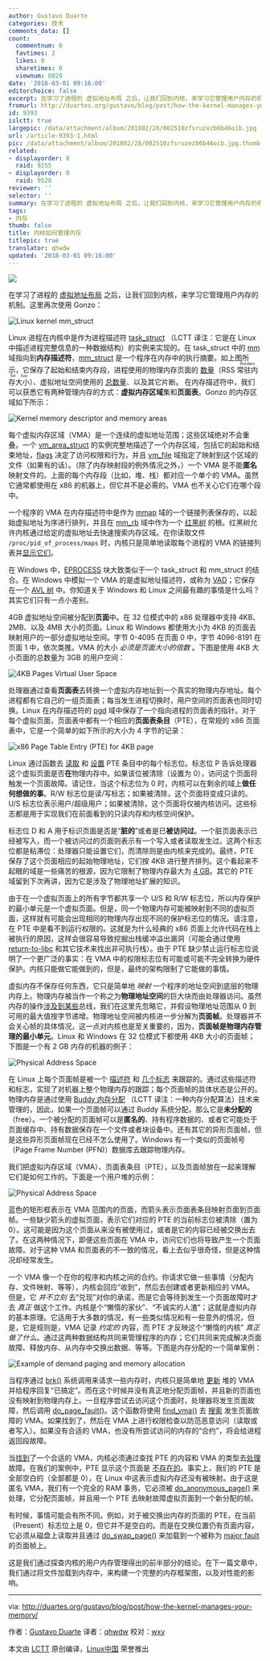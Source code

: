 ```yaml
---
author: Gustavo Duarte
categories: 技术
comments_data: []
count:
  commentnum: 0
  favtimes: 2
  likes: 0
  sharetimes: 0
  viewnum: 8829
date: '2018-03-01 09:16:00'
editorchoice: false
excerpt: 在学习了进程的 虚拟地址布局 之后，让我们回到内核，来学习它管理用户内存的机制。
fromurl: http://duartes.org/gustavo/blog/post/how-the-kernel-manages-your-memory/
id: 9393
islctt: true
largepic: /data/attachment/album/201802/28/002510zfsruzezb6b46oib.jpg
url: /article-9393-1.html
pic: /data/attachment/album/201802/28/002510zfsruzezb6b46oib.jpg.thumb.jpg
related:
- displayorder: 0
  raid: 9255
- displayorder: 0
  raid: 9528
reviewer: ''
selector: ''
summary: 在学习了进程的 虚拟地址布局 之后，让我们回到内核，来学习它管理用户内存的机制。
tags:
- 内存
thumb: false
title: 内核如何管理内存
titlepic: true
translator: qhwdw
updated: '2018-03-01 09:16:00'
---
```


![](/data/attachment/album/201802/28/002510zfsruzezb6b46oib.jpg)


在学习了进程的 [虚拟地址布局](/article-9255-1.html) 之后，让我们回到内核，来学习它管理用户内存的机制。这里再次使用 Gonzo：


![Linux kernel mm_struct](/data/attachment/album/201802/28/002521ulnh0at3zieuc2el.png)


Linux 进程在内核中是作为进程描述符 [task\_struct](http://lxr.linux.no/linux+v2.6.28.1/include/linux/sched.h#L1075) （LCTT 译注：它是在 Linux 中描述进程完整信息的一种数据结构）的实例来实现的。在 task\_struct 中的 [mm](http://lxr.linux.no/linux+v2.6.28.1/include/linux/sched.h#L1129) 域指向到**内存描述符**，[mm\_struct](http://lxr.linux.no/linux+v2.6.28.1/include/linux/mm_types.h#L173) 是一个程序在内存中的执行摘要。如上图所示，它保存了起始和结束内存段，进程使用的物理内存页面的 [数量](http://lxr.linux.no/linux+v2.6.28.1/include/linux/mm_types.h#L197)（RSS <ruby> 常驻内存大小 <rt>  Resident Set Size </rt></ruby> ）、虚拟地址空间使用的 [总数量](http://lxr.linux.no/linux+v2.6.28.1/include/linux/mm_types.h#L206)、以及其它片断。 在内存描述符中，我们可以获悉它有两种管理内存的方式：**虚拟内存区域**集和**页面表**。Gonzo 的内存区域如下所示：


![Kernel memory descriptor and memory areas](/data/attachment/album/201802/28/002523i6qh6hj00gageoeg.png)


每个虚拟内存区域（VMA）是一个连续的虚拟地址范围；这些区域绝对不会重叠。一个 [vm\_area\_struct](http://lxr.linux.no/linux+v2.6.28.1/include/linux/mm_types.h#L99) 的实例完整地描述了一个内存区域，包括它的起始和结束地址，[flags](http://lxr.linux.no/linux+v2.6.28/include/linux/mm.h#L76) 决定了访问权限和行为，并且 [vm\_file](http://lxr.linux.no/linux+v2.6.28.1/include/linux/mm_types.h#L150) 域指定了映射到这个区域的文件（如果有的话）。（除了内存映射段的例外情况之外，）一个 VMA 是不能**匿名**映射文件的。上面的每个内存段（比如，堆、栈）都对应一个单个的 VMA。虽然它通常都使用在 x86 的机器上，但它并不是必需的。VMA 也不关心它们在哪个段中。


一个程序的 VMA 在内存描述符中是作为 [mmap](http://lxr.linux.no/linux+v2.6.28.1/include/linux/mm_types.h#L174) 域的一个链接列表保存的，以起始虚拟地址为序进行排列，并且在 [mm\_rb](http://lxr.linux.no/linux+v2.6.28.1/include/linux/mm_types.h#L175) 域中作为一个 [红黑树](http://en.wikipedia.org/wiki/Red_black_tree) 的根。红黑树允许内核通过给定的虚拟地址去快速搜索内存区域。在你读取文件 `/proc/pid_of_process/maps` 时，内核只是简单地读取每个进程的 VMA 的链接列表并[显示它们](http://lxr.linux.no/linux+v2.6.28.1/fs/proc/task_mmu.c#L201)。


在 Windows 中，[EPROCESS](http://www.nirsoft.net/kernel_struct/vista/EPROCESS.html) 块大致类似于一个 task\_struct 和 mm\_struct 的结合。在 Windows 中模拟一个 VMA 的是虚拟地址描述符，或称为 [VAD](http://www.nirsoft.net/kernel_struct/vista/MMVAD.html)；它保存在一个 [AVL 树](http://en.wikipedia.org/wiki/AVL_tree) 中。你知道关于 Windows 和 Linux 之间最有趣的事情是什么吗？其实它们只有一点小差别。


4GB 虚拟地址空间被分配到**页面**中。在 32 位模式中的 x86 处理器中支持 4KB、2MB、以及 4MB 大小的页面。Linux 和 Windows 都使用大小为 4KB 的页面去映射用户的一部分虚拟地址空间。字节 0-4095 在页面 0 中，字节 4096-8191 在页面 1 中，依次类推。VMA 的大小 *必须是页面大小的倍数* 。下图是使用 4KB 大小页面的总数量为 3GB 的用户空间：


![4KB Pages Virtual User Space](/data/attachment/album/201802/28/002524t9zo90jm953oljs5.png)


处理器通过查看**页面表**去转换一个虚拟内存地址到一个真实的物理内存地址。每个进程都有它自己的一组页面表；每当发生进程切换时，用户空间的页面表也同时切换。Linux 在内存描述符的 [pgd](http://lxr.linux.no/linux+v2.6.28.1/include/linux/mm_types.h#L185) 域中保存了一个指向进程的页面表的指针。对于每个虚拟页面，页面表中都有一个相应的**页面表条目**（PTE），在常规的 x86 页面表中，它是一个简单的如下所示的大小为 4 字节的记录：


![x86 Page Table Entry (PTE) for 4KB page](/data/attachment/album/201802/28/002525vcqn5y5mcrl5mmwk.png)


Linux 通过函数去 [读取](http://lxr.linux.no/linux+v2.6.28.1/arch/x86/include/asm/pgtable.h#L173) 和 [设置](http://lxr.linux.no/linux+v2.6.28.1/arch/x86/include/asm/pgtable.h#L230) PTE 条目中的每个标志位。标志位 P 告诉处理器这个虚拟页面是否**在**物理内存中。如果该位被清除（设置为 0），访问这个页面将触发一个页面故障。请记住，当这个标志位为 0 时，内核可以在剩余的域上**做任何想做的事**。R/W 标志位是读/写标志；如果被清除，这个页面将变成只读的。U/S 标志位表示用户/超级用户；如果被清除，这个页面将仅被内核访问。这些标志都是用于实现我们在前面看到的只读内存和内核空间保护。


标志位 D 和 A 用于标识页面是否是“**脏的**”或者是已**被访问过**。一个脏页面表示已经被写入，而一个被访问过的页面则表示有一个写入或者读取发生过。这两个标志位都是粘滞位：处理器只能设置它们，而清除则是由内核来完成的。最终，PTE 保存了这个页面相应的起始物理地址，它们按 4KB 进行整齐排列。这个看起来不起眼的域是一些痛苦的根源，因为它限制了物理内存最大为 [4 GB](http://www.google.com/search?hl=en&amp;amp;amp;amp;amp;q=2%5E20+*+2%5E12+bytes+in+GB)。其它的 PTE 域留到下次再讲，因为它是涉及了物理地址扩展的知识。


由于在一个虚拟页面上的所有字节都共享一个 U/S 和 R/W 标志位，所以内存保护的最小单元是一个虚拟页面。但是，同一个物理内存可能被映射到不同的虚拟页面，这样就有可能会出现相同的物理内存出现不同的保护标志位的情况。请注意，在 PTE 中是看不到运行权限的。这就是为什么经典的 x86 页面上允许代码在栈上被执行的原因，这样会很容易导致挖掘出栈缓冲溢出漏洞（可能会通过使用 [return-to-libc](http://en.wikipedia.org/wiki/Return-to-libc_attack) 和其它技术来找出非可执行栈）。由于 PTE 缺少禁止运行标志位说明了一个更广泛的事实：在 VMA 中的权限标志位有可能或可能不完全转换为硬件保护。内核只能做它能做到的，但是，最终的架构限制了它能做的事情。


虚拟内存不保存任何东西，它只是简单地 *映射* 一个程序的地址空间到底层的物理内存上。物理内存被当作一个称之为**物理地址空间**的巨大块而由处理器访问。虽然内存的操作[涉及到某些](http://duartes.org/gustavo/blog/post/getting-physical-with-memory)总线，我们在这里先忽略它，并假设物理地址范围从 0 到可用的最大值按字节递增。物理地址空间被内核进一步分解为**页面帧**。处理器并不会关心帧的具体情况，这一点对内核也是至关重要的，因为，**页面帧是物理内存管理的最小单元**。Linux 和 Windows 在 32 位模式下都使用 4KB 大小的页面帧；下图是一个有 2 GB 内存的机器的例子：


![Physical Address Space](/data/attachment/album/201802/28/002526fotdzaaz3lfo71o3.png)


在 Linux 上每个页面帧是被一个 [描述符](http://lxr.linux.no/linux+v2.6.28/include/linux/mm_types.h#L32) 和 [几个标志](http://lxr.linux.no/linux+v2.6.28/include/linux/page-flags.h#L14) 来跟踪的。通过这些描述符和标志，实现了对机器上整个物理内存的跟踪；每个页面帧的具体状态是公开的。物理内存是通过使用 [Buddy 内存分配](http://en.wikipedia.org/wiki/Buddy_memory_allocation) （LCTT 译注：一种内存分配算法）技术来管理的，因此，如果一个页面帧可以通过 Buddy 系统分配，那么它是**未分配的**（free）。一个被分配的页面帧可以是**匿名的**、持有程序数据的、或者它可能处于页面缓存中、持有数据保存在一个文件或者块设备中。还有其它的异形页面帧，但是这些异形页面帧现在已经不怎么使用了。Windows 有一个类似的页面帧号（Page Frame Number (PFN)）数据库去跟踪物理内存。


我们把虚拟内存区域（VMA）、页面表条目（PTE），以及页面帧放在一起来理解它们是如何工作的。下面是一个用户堆的示例：


![Physical Address Space](/data/attachment/album/201802/28/002527vtlryfrybhpczb1t.png)


蓝色的矩形框表示在 VMA 范围内的页面，而箭头表示页面表条目映射页面到页面帧。一些缺少箭头的虚拟页面，表示它们对应的 PTE 的当前标志位被清除（置为 0）。这可能是因为这个页面从来没有被使用过，或者是它的内容已经被交换出去了。在这两种情况下，即便这些页面在 VMA 中，访问它们也将导致产生一个页面故障。对于这种 VMA 和页面表的不一致的情况，看上去似乎很奇怪，但是这种情况却经常发生。


一个 VMA 像一个在你的程序和内核之间的合约。你请求它做一些事情（分配内存、文件映射、等等），内核会回应“收到”，然后去创建或者更新相应的 VMA。 但是，它 *并不立刻* 去“兑现”对你的承诺，而是它会等待到发生一个页面故障时才去 *真正* 做这个工作。内核是个“懒惰的家伙”、“不诚实的人渣”；这就是虚拟内存的基本原理。它适用于大多数的情况，有一些类似情况和有一些意外的情况，但是，它是规则是，VMA 记录 *约定的* 内容，而 PTE 才反映这个“懒惰的内核” *真正做了什么*。通过这两种数据结构共同来管理程序的内存；它们共同来完成解决页面故障、释放内存、从内存中交换出数据、等等。下图是内存分配的一个简单案例：


![Example of demand paging and memory allocation](/data/attachment/album/201802/28/002529buqbduf06ob36bqp.png)


当程序通过 [brk()](http://www.kernel.org/doc/man-pages/online/pages/man2/brk.2.html) 系统调用来请求一些内存时，内核只是简单地 [更新](http://lxr.linux.no/linux+v2.6.28.1/mm/mmap.c#L2050) 堆的 VMA 并给程序回复“已搞定”。而在这个时候并没有真正地分配页面帧，并且新的页面也没有映射到物理内存上。一旦程序尝试去访问这个页面时，处理器将发生页面故障，然后调用 [do\_page\_fault()](http://lxr.linux.no/linux+v2.6.28/arch/x86/mm/fault.c#L583)。这个函数将使用 [find\_vma()](http://lxr.linux.no/linux+v2.6.28/mm/mmap.c#L1466) 去 [搜索](http://lxr.linux.no/linux+v2.6.28/arch/x86/mm/fault.c#L692) 发生页面故障的 VMA。如果找到了，然后在 VMA 上进行权限检查以防范恶意访问（读取或者写入）。如果没有合适的 VMA，也没有所尝试访问的内存的“合约”，将会给进程返回段故障。


当[找到](http://lxr.linux.no/linux+v2.6.28/arch/x86/mm/fault.c#L711)了一个合适的 VMA，内核必须通过查找 PTE 的内容和 VMA 的类型去[处理](http://lxr.linux.no/linux+v2.6.28/mm/memory.c#L2653)故障。在我们的案例中，PTE 显示这个页面是 [不存在的](http://lxr.linux.no/linux+v2.6.28/mm/memory.c#L2674)。事实上，我们的 PTE 是全部空白的（全部都是 0），在 Linux 中这表示虚拟内存还没有被映射。由于这是匿名 VMA，我们有一个完全的 RAM 事务，它必须被 [do\_anonymous\_page()](http://lxr.linux.no/linux+v2.6.28/mm/memory.c#L2681) 来处理，它分配页面帧，并且用一个 PTE 去映射故障虚拟页面到一个新分配的帧。


有时候，事情可能会有所不同。例如，对于被交换出内存的页面的 PTE，在当前（Present）标志位上是 0，但它并不是空白的。而是在交换位置仍有页面内容，它必须从磁盘上读取并且通过 [do\_swap\_page()](http://lxr.linux.no/linux+v2.6.28/mm/memory.c#L2280) 来加载到一个被称为 [major fault](http://lxr.linux.no/linux+v2.6.28/mm/memory.c#L2316) 的页面帧上。


这是我们通过探查内核的用户内存管理得出的前半部分的结论。在下一篇文章中，我们通过将文件加载到内存中，来构建一个完整的内存框架图，以及对性能的影响。




---


via: <http://duartes.org/gustavo/blog/post/how-the-kernel-manages-your-memory/>


作者：[Gustavo Duarte](http://duartes.org/gustavo/blog/about/) 译者：[qhwdw](https://github.com/qhwdw) 校对：[wxy](https://github.com/wxy)


本文由 [LCTT](https://github.com/LCTT/TranslateProject) 原创编译，[Linux中国](https://linux.cn/) 荣誉推出